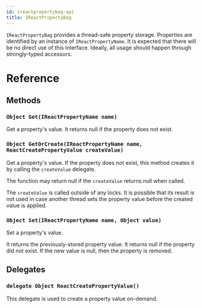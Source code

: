 ```yaml
---
id: ireactpropertybag-api
title: IReactPropertyBag
---
```


`IReactPropertyBag` provides a thread-safe property storage.
Properties are identified by an instance of `IReactPropertyName`.
It is expected that there will be no direct use of this interface.
Ideally, all usage should happen through strongly-typed accessors.

# Reference

## Methods

### ```Object Get(IReactPropertyName name)```

Get a property's value. It returns null if the property does not exist.

### ```Object GetOrCreate(IReactPropertyName name, ReactCreatePropertyValue createValue)```

Get a property's value. If the property does not exist, this method creates it by calling the `createValue` delegate.

The function may return null if the `createValue` returns null when called.

The `createValue` is called outside of any locks. It is possible that its result is not used in case another thread sets the property value before the created value is applied.

### ```Object Set(IReactPropertyName name, Object value)```

Set a property's value.

It returns the previously-stored property value.
It returns null if the property did not exist.
If the new value is null, then the property is removed.

## Delegates

### ```delegate Object ReactCreatePropertyValue()```

This delegate is used to create a property value on-demand.


<!-- 

  // The delegate is used to create property value on-demand.
  [webhosthidden]
  delegate Object ReactCreatePropertyValue();

  // The IReactPropertyBag provides a thread-safe property storage.
  // Properties are identified by IReactPropertyName instance.
  // It is expected that there will be no direct use of this interface.
  // Ideally, all usage should happen through a strongly typed accessors.
  [webhosthidden]
  interface IReactPropertyBag
  {
    // Get property value by its name. It returns null if the property does not exist.
    Object Get(IReactPropertyName name);

    // Get property value for the property name.
    // If the property does not exist, then create it by calling createValue delegate.
    // The function may return null if the createValue returns null when called.
    // The createValue is called outside of lock. It is possible that its
    // result is not used in case if other thread sets the property value before
    // the created value is applied.
    Object GetOrCreate(IReactPropertyName name, ReactCreatePropertyValue createValue);

    // Set property value for the property name.
    // It returns previously stored property value.
    // It returns null if property did not exist.
    // If the new value is null, then the property is removed.
    Object Set(IReactPropertyName name, Object value);
  } -->


<!-- NOTE: The following types are not documented on this page. -->

<!-- 
namespace Microsoft.ReactNative {

  // Namespace for the property name.
  // Use ReactPropertyBagHelper.GetNamespace to get atomic property namespace for a string.
  [webhosthidden]
  interface IReactPropertyNamespace
  {
    // Get String name representation of the property namespace.
    String NamespaceName { get; };
  }

  // Name of a property.
  // Use ReactPropertyBagHelper.GetName to get atomic property name for a string.
  [webhosthidden]
  interface IReactPropertyName
  {
    // The local property name String in context of the property namespace.
    String LocalName { get; };

    // The namespace the property name is defined in.
    IReactPropertyNamespace Namespace { get; };
  } -->

<!-- 
  // Helper methods for the property bag implementation.
  [webhosthidden]
  static runtimeclass ReactPropertyBagHelper
  {
    // Return a global namespace that corresponds to an empty string.
    static IReactPropertyNamespace GlobalNamespace { get; };

    // Get an atomic IReactPropertyNamespace for a provided namespaceName.
    // Consider to use module name as a namespace for module-specific properties.
    static IReactPropertyNamespace GetNamespace(String namespaceName);

    // Get atomic IReactPropertyName for the namespace and local name.
    // If ns is null, then it uses IReactPropertyNamespace.GlobalNamespace.
    static IReactPropertyName GetName(IReactPropertyNamespace ns, String localName);

    // Create new instance of IReactPropertyBag
    static IReactPropertyBag CreatePropertyBag();
  }
} // namespace Microsoft.ReactNative  -->
